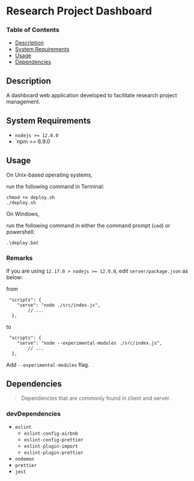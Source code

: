 # Research Project Dashboard

### Table of Contents

- [Description](#description)
- [System Requirements](#system-requirements)
- [Usage](#usage)
- [Dependencies](#dependencies)

## <a name="description"></a> Description

A dashboard web application developed to facilitate research project management.

## <a name="system-requirements"></a> System Requirements

- `nodejs >= 12.0.0`
- `npm >= 6.9.0

## <a name="usage"></a> Usage

On Unix-based operating systems,

run the following command in Terminal:

```
chmod +x deploy.sh
./deploy.sh
```

On Windows,

run the following command in either the command prompt (`cmd`) or powershell:

```
.\deploy.bat
```

### Remarks

If you are using `12.17.0 > nodejs >= 12.0.0`, edit `server/package.json` as below:

from

```jsonc
 "scripts": {
    "serve": "node ./src/index.js",
		// ...
  },
```

to

```jsonc
 "scripts": {
    "serve": "node --experimental-modules ./src/index.js",
		// ...
  },
```

Add `--experimental-modules` flag.

## <a name="dependencies"></a> Dependencies

> Dependencies that are commonly found in client and server.

### devDependencies

- `eslint`
  - `eslint-config-airbnb`
  - `eslint-config-prettier`
  - `eslint-plugin-import`
  - `eslint-plugin-prettier`
- `nodemon`
- `prettier`
- `jest`
